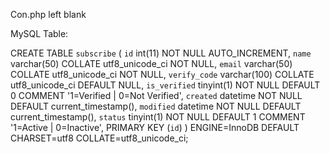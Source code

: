 Con.php left blank

MySQL Table:

CREATE TABLE `subscribe` (
  `id` int(11) NOT NULL AUTO_INCREMENT,
  `name` varchar(50) COLLATE utf8_unicode_ci NOT NULL,
  `email` varchar(50) COLLATE utf8_unicode_ci NOT NULL,
  `verify_code` varchar(100) COLLATE utf8_unicode_ci DEFAULT NULL,
  `is_verified` tinyint(1) NOT NULL DEFAULT 0 COMMENT '1=Verified | 0=Not Verified',
  `created` datetime NOT NULL DEFAULT current_timestamp(),
  `modified` datetime NOT NULL DEFAULT current_timestamp(),
  `status` tinyint(1) NOT NULL DEFAULT 1 COMMENT '1=Active | 0=Inactive',
  PRIMARY KEY (`id`)
) ENGINE=InnoDB DEFAULT CHARSET=utf8 COLLATE=utf8_unicode_ci;
